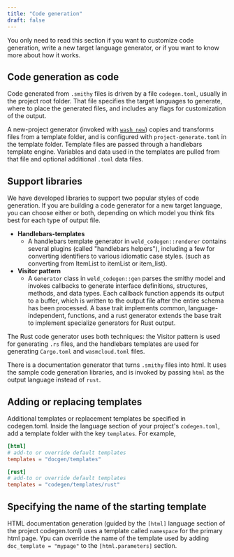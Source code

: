 ```yaml
---
title: "Code generation"
draft: false
---
```


You only need to read this section if you want to customize code generation, write a new target language generator, or if you want to know more about how it works.

## Code generation as code

Code generated from `.smithy` files is driven by a file `codegen.toml`, usually in the project root folder. That file specifies the target languages to generate, where to place the generated files, and includes any flags for customization of the output.

A new-project generator (invoked with [`wash new`](/docs/fundamentals/wash)) copies and transforms files from a template folder, and is configured with `project-generate.toml` in the template folder. Template files are passed through a handlebars template engine. Variables and data used in the templates are pulled from that file and optional additional `.toml` data files.

## Support libraries

We have developed libraries to support two popular styles of code generation. If you are building a code generator for a new target language, you can choose either or both, depending on which model you think fits best for each type of output file.

- **Handlebars-templates**
  - A handlebars template generator in `weld_codegen::renderer` contains several plugins (called "handlebars helpers"), including a few for converting identifiers to various idiomatic case styles. (such as converting from ItemList to itemList or item_list).
- **Visitor pattern**
  - A `Generator` class in `weld_codegen::gen` parses the smithy model and invokes callbacks to generate interface definitions, structures, methods, and data types. Each callback function appends its output to a buffer, which is written to the output file after the entire schema has been processed. A base trait implements common, language-independent, functions, and a rust generator extends the base trait to implement specialize generators for Rust output.

The Rust code generator uses both techniques: the Visitor pattern is used for generating `.rs` files, and the handlebars templates are used for generating `Cargo.toml` and `wasmcloud.toml` files.

There is a documentation generator that turns `.smithy` files into html. It uses the sample code generation libraries, and is invoked by passing `html` as the output language instead of `rust`.

## Adding or replacing templates

Additional templates or replacement templates be specified in codegen.toml. Inside the language section of your project's `codegen.toml`, add a template folder with the key `templates`. For example,

```toml
[html]
# add-to or override default templates
templates = "docgen/templates"
```

```toml
[rust]
# add-to or override default templates
templates = "codegen/templates/rust"
```

## Specifying the name of the starting template

HTML documentation generation (guided by the `[html]` language section of the project codegen.toml) uses a template called `namespace` for the primary html page. Ypu can override the name of the template used by adding `doc_template = "mypage"` to the `[html.parameters]` section.
